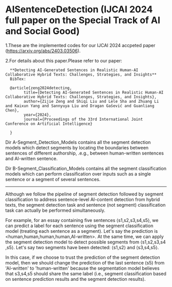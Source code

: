 # AISentenceDetection (IJCAI 2024 full paper on the Special Track of AI and Social Good)


1.These are the implemented codes for our IJCAI 2024 accpeted paper (https://arxiv.org/abs/2403.03506).

2.For details about this paper.Please refer to our paper:

      **Detecting AI-Generated Sentences in Realistic Human-AI Collaborative Hybrid Texts: Challenges, Strategies, and Insights**
      BibTex:

      @article{zeng2024detecting,
            title={Detecting AI-Generated Sentences in Realistic Human-AI Collaborative Hybrid Texts: Challenges, Strategies, and Insights}, 
            author={Zijie Zeng and Shiqi Liu and Lele Sha and Zhuang Li and Kaixun Yang and Sannyuya Liu and Dragan Gašević and Guanliang Chen},
            year={2024},
            journal={Proceedings of the 33rd International Joint Conference on Artificial Intelligence}
          
      }

Dir A-Segment_Detection_Models contains all the segment detection models which detect segments by locating the boundaries between sentences of different authorship, .e.g., between human-written sentences and AI-written sentence.

Dir B-Segment_Classification_Models contains all the segment classification models which can perform classification over inputs such as a single sentence or a segment of several sentences. 

----------------------------------------------------------------------------------

Although we follow the pipeline of segment detection followed by segment classification to address sentence-level AI-content detection from hybrid texts, the segment detection task and sentence (not segment) classification task can actually be performed simultaneously.

For example, for an essay containing five sentences ⟨s1​,s2​,s3​,s4​,s5​⟩, we can predict a label for each sentence using the segment classification model (treating each sentence as a segment). Let's say the prediction is <human,human,human,human,AI-written>. At the same time, we can apply the segment detection model to detect possible segments from ⟨s1​,s2​,s3​,s4​,s5​⟩. Let's say two segments have been detected: ⟨s1​,s2​⟩ and ⟨s3​,s4​,s5​⟩.

In this case, if we choose to trust the prediction of the segment detection model, then we should change the prediction of the last sentence (s5​) from 'AI-written' to 'human-written' because the segmentation model believes that s3​,s4​,s5​ should share the same label (i.e., segment classification based on sentence prediction results and the segment detection results).


